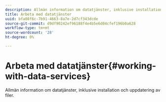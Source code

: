 ```yaml
---
description: Allmän information om datatjänster, inklusive installation och uppdatering av filer.
title: Arbeta med datatjänster
uuid: bfa08f6c-7b91-4663-8a7e-2d7cf343dcde
source-git-commit: d9df90242ef96188f4e4b5e6d04cfef196b0a628
workflow-type: tm+mt
source-wordcount: '28'
ht-degree: 0%

---
```



# Arbeta med datatjänster{#working-with-data-services}

Allmän information om datatjänster, inklusive installation och uppdatering av filer.

